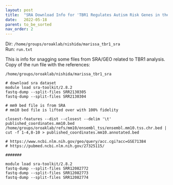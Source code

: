 ```yaml
---
layout: post
title:  "SRA Download Info for 'TBR1 Regulates Autism Risk Genes in the Developing Neocortex'"
date:   2022-05-18
parent: to_be_sorted
nav_order: 2
---
```


Dir: `/home/groups/oroaklab/nishida/marissa_tbr1_sra`
<br>Run: `run.txt`

This is info for snagging some files from SRA/GEO related to TBR1 analysis. Copy of the run file with the references:
```
/home/groups/oroaklab/nishida/marissa_tbr1_sra

# download sra dataset
module load sra-toolkit/2.8.2
fastq-dump --split-files SRR2130305
fastq-dump --split-files SRR2130304

# mm9 bed file is from SRA
# mm10 bed file is lifted over with 100% fidelity

closest-features --dist --closest --delim '\t' published_coordinates.mm10.bed /home/groups/oroaklab/refs/mm10/ensembl_tss/ensembl.mm10.tss.chr.bed | cut -f 1-4,8-10 > published_coordinates.mm10.annotated.bed

# https://www.ncbi.nlm.nih.gov/geo/query/acc.cgi?acc=GSE71384
# https://pubmed.ncbi.nlm.nih.gov/27325115/

#######

module load sra-toolkit/2.8.2
fastq-dump --split-files SRR12082772
fastq-dump --split-files SRR12082773
fastq-dump --split-files SRR12082774
```
